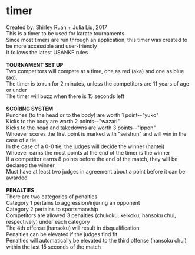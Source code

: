 # timer
Created by: Shirley Ruan + Julia Liu, 2017<br>
This is a timer to be used for karate tournaments<br>
Since most timers are run through an application, this timer was created to be more accessible and user-friendly<br>
It follows the latest USANKF rules
<br><br>
<strong>TOURNAMENT SET UP</strong><br>
Two competitors will compete at a time, one as red (aka) and one as blue (ao).<br>
The timer is to run for 2 minutes, unless the competitors are 11 years of age or under<br>
The timer will buzz when there is 15 seconds left
<br><br>
<strong>SCORING SYSTEM</strong><br>
Punches (to the head or to the body) are worth 1 point--"yuko"<br>
Kicks to the body are worth 2 points--"wazari"<br>
Kicks to the head and takedowns are worth 3 points--"ippon"<br>
Whoever scores the first point is marked with "seishun" and will win in the case of a tie<br>
In the case of a 0-0 tie, the judges will decide the winner (hantei)<br>
Whoever earns the most points at the end of the timer is the winner<br>
If a competitor earns 8 points before the end of the match, they will be declared the winner<br>
Must have at least two judges in agreement about a point before it can be awarded
<br><br>
<strong>PENALTIES</strong><br>
There are two categories of penalties<br>
Category 1 pertains to aggression/injuring an opponent<br>
Category 2 pertains to sportsmanship<br>
Competitors are allowed 3 penalties (chukoku, keikoku, hansoku chui, respectively) under each category<br>
The 4th offense (hansoku) will result in disqualification<br>
Penalties can be elevated if the judges find fit <br>
Penalties will automatically be elevated to the third offense (hansoku chui) within the last 15 seconds of the match <br>
